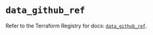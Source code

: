 # `data_github_ref`

Refer to the Terraform Registry for docs: [`data_github_ref`](https://registry.terraform.io/providers/integrations/github/5.45.0/docs/data-sources/ref).
